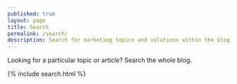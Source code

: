 ```yaml
---
published: true
layout: page
title: Search
permalink: /search/
description: Search for marketing topics and solutions within the blog.
---
```


Looking for a particular topic or article? Search the whole blog.

{% include search.html %}
